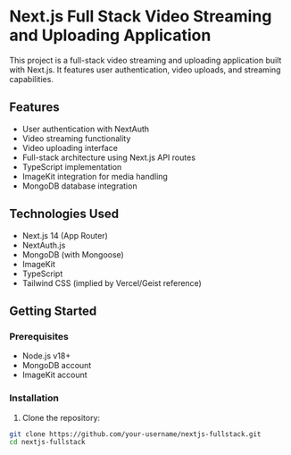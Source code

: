 # Next.js Full Stack Video Streaming and Uploading Application

This project is a full-stack video streaming and uploading application built with Next.js. It features user authentication, video uploads, and streaming capabilities.

## Features

- User authentication with NextAuth
- Video streaming functionality
- Video uploading interface
- Full-stack architecture using Next.js API routes
- TypeScript implementation
- ImageKit integration for media handling
- MongoDB database integration

## Technologies Used

- Next.js 14 (App Router)
- NextAuth.js
- MongoDB (with Mongoose)
- ImageKit
- TypeScript
- Tailwind CSS (implied by Vercel/Geist reference)

## Getting Started

### Prerequisites
- Node.js v18+
- MongoDB account
- ImageKit account

### Installation
1. Clone the repository:
```bash
git clone https://github.com/your-username/nextjs-fullstack.git
cd nextjs-fullstack